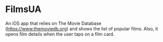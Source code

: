# FilmsUA

An iOS app that relies on The Movie Database (https://www.themoviedb.org) and shows the list of popular films. Also, it opens film details when the user taps on a film card.
